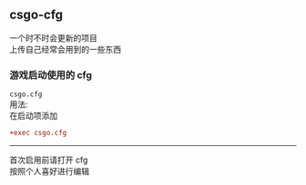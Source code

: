 ## csgo-cfg
一个时不时会更新的项目  
上传自己经常会用到的一些东西


### 游戏启动使用的 cfg  
`csgo.cfg`  
用法:  
在启动项添加
```cfg
+exec csgo.cfg
```

-----
首次启用前请打开 cfg  
按照个人喜好进行编辑
